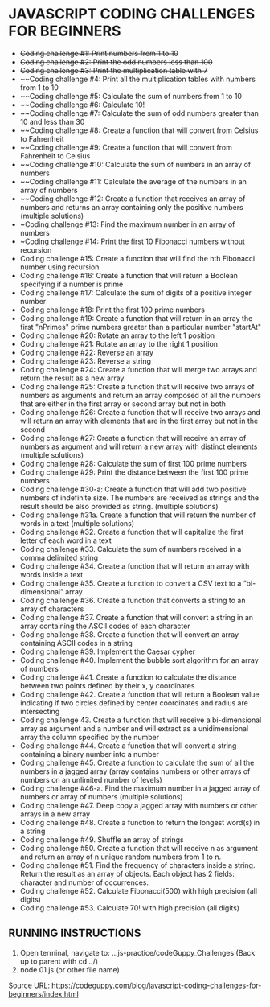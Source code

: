 # JAVASCRIPT CODING CHALLENGES FOR BEGINNERS

* ~~Coding challenge #1: Print numbers from 1 to 10~~
* ~~Coding challenge #2: Print the odd numbers less than 100~~
* ~~Coding challenge #3: Print the multiplication table with 7~~
* ~~Coding challenge #4: Print all the multiplication tables with numbers from 1 to 10
* ~~Coding challenge #5: Calculate the sum of numbers from 1 to 10
* ~~Coding challenge #6: Calculate 10!
* ~~Coding challenge #7: Calculate the sum of odd numbers greater than 10 and less than 30
* ~~Coding challenge #8: Create a function that will convert from Celsius to Fahrenheit
*  ~~Coding challenge #9: Create a function that will convert from Fahrenheit to Celsius
*  ~~Coding challenge #10: Calculate the sum of numbers in an array of numbers
* ~~Coding challenge #11: Calculate the average of the numbers in an array of numbers
* ~~Coding challenge #12: Create a function that receives an array of numbers and returns an array containing only the positive numbers (multiple solutions)
* ~Coding challenge #13: Find the maximum number in an array of numbers
* ~Coding challenge #14: Print the first 10 Fibonacci numbers without recursion
* Coding challenge #15: Create a function that will find the nth Fibonacci number using recursion
* Coding challenge #16: Create a function that will return a Boolean specifying if a number is prime
* Coding challenge #17: Calculate the sum of digits of a positive integer number
* Coding challenge #18: Print the first 100 prime numbers
* Coding challenge #19: Create a function that will return in an array the first "nPrimes" prime numbers greater than a particular number "startAt"
* Coding challenge #20: Rotate an array to the left 1 position
* Coding challenge #21: Rotate an array to the right 1 position
* Coding challenge #22: Reverse an array
* Coding challenge #23: Reverse a string
* Coding challenge #24: Create a function that will merge two arrays and return the result as a new array
* Coding challenge #25: Create a function that will receive two arrays of numbers as arguments and return an array composed of all the numbers that are either in the first array or second array but not in both
* Coding challenge #26: Create a function that will receive two arrays and will return an array with elements that are in the first array but not in the second
* Coding challenge #27: Create a function that will receive an array of numbers as argument and will return a new array with distinct elements (multiple solutions)
* Coding challenge #28: Calculate the sum of first 100 prime numbers
* Coding challenge #29: Print the distance between the first 100 prime numbers
* Coding challenge #30-a: Create a function that will add two positive numbers of indefinite size. The numbers are received as strings and the result should be also provided as string. (multiple solutions)
* Coding challenge #31a. Create a function that will return the number of words in a text (multiple solutions)
* Coding challenge #32. Create a function that will capitalize the first letter of each word in a text
* Coding challenge #33. Calculate the sum of numbers received in a comma delimited string
* Coding challenge #34. Create a function that will return an array with words inside a text
* Coding challenge #35. Create a function to convert a CSV text to a “bi-dimensional” array
* Coding challenge #36. Create a function that converts a string to an array of characters
* Coding challenge #37. Create a function that will convert a string in an array containing the ASCII codes of each character
* Coding challenge #38. Create a function that will convert an array containing ASCII codes in a string
* Coding challenge #39. Implement the Caesar cypher
* Coding challenge #40. Implement the bubble sort algorithm for an array of numbers
* Coding challenge #41. Create a function to calculate the distance between two points defined by their x, y coordinates
* Coding challenge #42. Create a function that will return a Boolean value indicating if two circles defined by center coordinates and radius are intersecting
* Coding challenge 43. Create a function that will receive a bi-dimensional array as argument and a number and will extract as a unidimensional array the column specified by the number
* Coding challenge #44. Create a function that will convert a string containing a binary number into a number
* Coding challenge #45. Create a function to calculate the sum of all the numbers in a jagged array (array contains numbers or other arrays of numbers on an unlimited number of levels)
* Coding challenge #46-a. Find the maximum number in a jagged array of numbers or array of numbers (multiple solutions)
* Coding challenge #47. Deep copy a jagged array with numbers or other arrays in a new array
* Coding challenge #48. Create a function to return the longest word(s) in a string
* Coding challenge #49. Shuffle an array of strings
* Coding challenge #50. Create a function that will receive n as argument and return an array of n unique random numbers from 1 to n.
* Coding challenge #51. Find the frequency of characters inside a string. Return the result as an array of objects. Each object has 2 fields: character and number of occurrences.
* Coding challenge #52. Calculate Fibonacci(500) with high precision (all digits)
* Coding challenge #53. Calculate 70! with high precision (all digits)

## RUNNING INSTRUCTIONS
1.  Open terminal, navigate to: ...js-practice/codeGuppy_Challenges (Back up to parent with cd ../)
2.  node 01.js (or other file name)

 Source URL: https://codeguppy.com/blog/javascript-coding-challenges-for-beginners/index.html